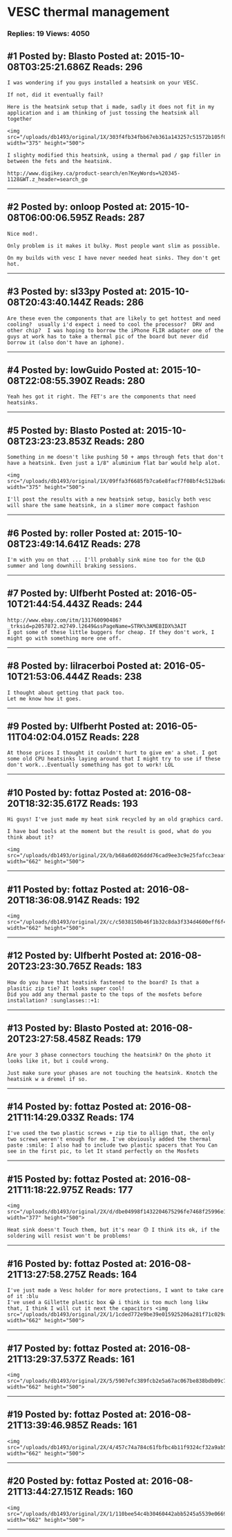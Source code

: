# VESC thermal management

### Replies: 19 Views: 4050

## \#1 Posted by: Blasto Posted at: 2015-10-08T03:25:21.686Z Reads: 296

```
I was wondering if you guys installed a heatsink on your VESC.

If not, did it eventually fail?

Here is the heatsink setup that i made, sadly it does not fit in my application and i am thinking of just tossing the heatsink all together

<img src="/uploads/db1493/original/1X/303f4fb34fbb67eb361a143257c51572b105f011.jpeg" width="375" height="500">

I slighty modified this heatsink, using a thermal pad / gap filler in between the fets and the heatsink.

http://www.digikey.ca/product-search/en?KeyWords=%20345-1128&WT.z_header=search_go
```

---
## \#2 Posted by: onloop Posted at: 2015-10-08T06:00:06.595Z Reads: 287

```
Nice mod!.

Only problem is it makes it bulky. Most people want slim as possible.

On my builds with vesc I have never needed heat sinks. They don't get hot.
```

---
## \#3 Posted by: sl33py Posted at: 2015-10-08T20:43:40.144Z Reads: 286

```
Are these even the components that are likely to get hottest and need cooling?  usually i'd expect i need to cool the processor?  DRV and other chip?  I was hoping to borrow the iPhone FLIR adapter one of the guys at work has to take a thermal pic of the board but never did borrow it (also don't have an iphone).
```

---
## \#4 Posted by: lowGuido Posted at: 2015-10-08T22:08:55.390Z Reads: 280

```
Yeah hes got it right. The FET's are the components that need heatsinks.
```

---
## \#5 Posted by: Blasto Posted at: 2015-10-08T23:23:23.853Z Reads: 280

```
Something in me doesn't like pushing 50 + amps through fets that don't have a heatsink. Even just a 1/8" aluminium flat bar would help alot.

<img src="/uploads/db1493/original/1X/09ffa3f6685fb7ca6e8facf7f08bf4c512ba6aef.jpeg" width="375" height="500">

I'll post the results with a new heatsink setup, basicly both vesc will share the same heatsink, in a slimer more compact fashion
```

---
## \#6 Posted by: roller Posted at: 2015-10-08T23:49:14.641Z Reads: 278

```
I'm with you on that ... I'll probably sink mine too for the QLD summer and long downhill braking sessions.
```

---
## \#7 Posted by: Ulfberht Posted at: 2016-05-10T21:44:54.443Z Reads: 244

```
http://www.ebay.com/itm/131760090486?_trksid=p2057872.m2749.l2649&ssPageName=STRK%3AMEBIDX%3AIT
I got some of these little buggers for cheap. If they don't work, I might go with something more one off.
```

---
## \#8 Posted by: lilracerboi Posted at: 2016-05-10T21:53:06.444Z Reads: 238

```
I thought about getting that pack too.
Let me know how it goes.
```

---
## \#9 Posted by: Ulfberht Posted at: 2016-05-11T04:02:04.015Z Reads: 228

```
At those prices I thought it couldn't hurt to give em' a shot. I got some old CPU heatsinks laying around that I might try to use if these don't work...Eventually something has got to work! LOL
```

---
## \#10 Posted by: fottaz Posted at: 2016-08-20T18:32:35.617Z Reads: 193

```
Hi guys! I've just made my heat sink recycled by an old graphics card.

I have bad tools at the moment but the result is good, what do you think about it?

<img src="/uploads/db1493/original/2X/b/b68a6d026ddd76cad9ee3c9e25fafcc3eaaf70fb.jpg" width="662" height="500">
```

---
## \#11 Posted by: fottaz Posted at: 2016-08-20T18:36:08.914Z Reads: 192

```
<img src="/uploads/db1493/original/2X/c/c5038150b46f1b32c8da3f334d4600eff6f4c3d5.jpg" width="662" height="500">
```

---
## \#12 Posted by: Ulfberht Posted at: 2016-08-20T23:23:30.765Z Reads: 183

```
How do you have that heatsink fastened to the board? Is that a plasitic zip tie? It looks super cool! 
Did you add any thermal paste to the tops of the mosfets before installation? :sunglasses::+1:
```

---
## \#13 Posted by: Blasto Posted at: 2016-08-20T23:27:58.458Z Reads: 179

```
Are your 3 phase connectors touching the heatsink? On the photo it looks like it, but i could wrong.

Just make sure your phases are not touching the heatsink. Knotch the heatsink w a dremel if so.
```

---
## \#14 Posted by: fottaz Posted at: 2016-08-21T11:14:29.033Z Reads: 174

```
I've used the two plastic screws + zip tie to allign that, the only two screws weren't enough for me. I've obviously added the thermal paste :smile: I also had to include two plastic spacers that You Can see in the first pic, to let It stand perfectly on the Mosfets
```

---
## \#15 Posted by: fottaz Posted at: 2016-08-21T11:18:22.975Z Reads: 177

```
<img src="/uploads/db1493/original/2X/d/dbe04998f1432204675296fe7468f25996e1364c.jpg" width="377" height="500">

Heat sink doesn't Touch them, but it's near 😓 I think its ok, if the soldering will resist won't be problems!
```

---
## \#16 Posted by: fottaz Posted at: 2016-08-21T13:27:58.275Z Reads: 164

```
I've just made a Vesc holder for more protections, I want to take care of it :blu
I've used a Gillette plastic box 😂 i think is too much long likw that, I think I will cut it next the capacitors <img src="/uploads/db1493/original/2X/1/1cded772e9be39e015925206a281f71c029a9290.jpg" width="662" height="500">
```

---
## \#17 Posted by: fottaz Posted at: 2016-08-21T13:29:37.537Z Reads: 161

```
<img src="/uploads/db1493/original/2X/5/5907efc389fcb2e5a67ac067be838bdb09c79c2a.jpg" width="662" height="500">
```

---
## \#19 Posted by: fottaz Posted at: 2016-08-21T13:39:46.985Z Reads: 161

```
<img src="/uploads/db1493/original/2X/4/457c74a784c61fbfbc4b11f9324cf32a9ab5b239.jpg" width="662" height="500">
```

---
## \#20 Posted by: fottaz Posted at: 2016-08-21T13:44:27.151Z Reads: 160

```
<img src="/uploads/db1493/original/2X/1/110bee54c4b30460442abb5245a5539e0669f253.jpg" width="662" height="500">
```

---
